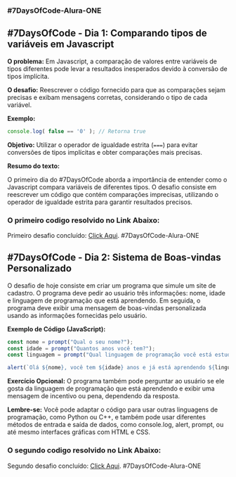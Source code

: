 ### #7DaysOfCode-Alura-ONE


## #7DaysOfCode - Dia 1: Comparando tipos de variáveis em Javascript

**O problema:** Em Javascript, a comparação de valores entre variáveis de tipos diferentes pode levar a resultados inesperados devido à conversão de tipos implícita.

**O desafio:** Reescrever o código fornecido para que as comparações sejam precisas e exibam mensagens corretas, considerando o tipo de cada variável.

**Exemplo:** 

```javascript
console.log( false == '0' ); // Retorna true
```

**Objetivo:** Utilizar o operador de igualdade estrita (`===`) para evitar conversões de tipos implícitas e obter comparações mais precisas.

**Resumo do texto:**

O primeiro dia do #7DaysOfCode aborda a importância de entender como o Javascript compara variáveis de diferentes tipos. O desafio consiste em reescrever um código que contém comparações imprecisas, utilizando o operador de igualdade estrita para garantir resultados precisos. 

### O primeiro codigo resolvido no Link Abaixo:

Primeiro desafio concluído: [Click Aqui](https://github.com/LucasASouzak/7DaysOfCode-Alura-ONE/blob/c1b3596490b0fd4f435332ab21768aaa36511b7f/7DiasDesafioUM.html). #7DaysOfCode-Alura-ONE

## #7DaysOfCode - Dia 2: Sistema de Boas-vindas Personalizado

O desafio de hoje consiste em criar um programa que simule um site de cadastro. O programa deve pedir ao usuário três informações: nome, idade e linguagem de programação que está aprendendo. Em seguida, o programa deve exibir uma mensagem de boas-vindas personalizada usando as informações fornecidas pelo usuário. 

**Exemplo de Código (JavaScript):**

```javascript
const nome = prompt("Qual o seu nome?");
const idade = prompt("Quantos anos você tem?");
const linguagem = prompt("Qual linguagem de programação você está estudando?");

alert(`Olá ${nome}, você tem ${idade} anos e já está aprendendo ${linguagem}!`);
```

**Exercício Opcional:** O programa também pode perguntar ao usuário se ele gosta da linguagem de programação que está aprendendo e exibir uma mensagem de incentivo ou pena, dependendo da resposta. 

**Lembre-se:** Você pode adaptar o código para usar outras linguagens de programação, como Python ou C++, e também pode usar diferentes métodos de entrada e saída de dados, como console.log, alert, prompt, ou até mesmo interfaces gráficas com HTML e CSS. 

### O segundo codigo resolvido no Link Abaixo:
Segundo desafio concluído: [Click Aqui](https://github.com/LucasASouzak/7DaysOfCode-Alura-ONE/blob/main/7DiasDesafioDOIS.html). #7DaysOfCode-Alura-ONE